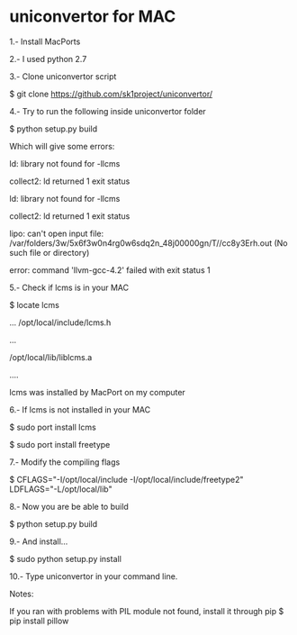 # uniconvertor for MAC

1.- Install MacPorts

2.- I used python 2.7

3.- Clone uniconvertor script

  $ git clone https://github.com/sk1project/uniconvertor/

4.- Try to run the following inside uniconvertor folder

  $ python setup.py build

Which will give some errors:

  ld: library not found for -llcms
  
  collect2: ld returned 1 exit status
  
  ld: library not found for -llcms
  
  collect2: ld returned 1 exit status
  
  lipo: can't open input file: /var/folders/3w/5x6f3w0n4rg0w6sdq2n_48j00000gn/T//cc8y3Erh.out (No such file or directory)
  
  error: command 'llvm-gcc-4.2' failed with exit status 1

5.- Check if lcms is in your MAC

  $ locate lcms

...
/opt/local/include/lcms.h

...

/opt/local/lib/liblcms.a

....

lcms was installed by MacPort on my computer

6.- If lcms is not installed in your MAC

  $ sudo port install lcms
  
  $ sudo port install freetype

7.- Modify the compiling flags

  $ CFLAGS="-I/opt/local/include -I/opt/local/include/freetype2" LDFLAGS="-L/opt/local/lib"

8.- Now you are be able to build

  $ python setup.py build

9.- And install...

  $ sudo python setup.py install

10.- Type uniconvertor in your command line.

Notes:

  If you ran with problems with PIL module not found, install it through pip
    $ pip install pillow

